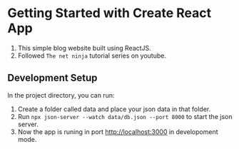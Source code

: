 # Getting Started with Create React App

1. This simple blog website built using ReactJS.
1. Followed `The net ninja` tutorial series on youtube.

## Development Setup

In the project directory, you can run:

1. Create a folder called data and place your json data in that folder.
1. Run `npx json-server --watch data/db.json --port 8000` to start the json server.
1. Now the app is runing in port [http://localhost:3000](http://localhost:3000) in developoment mode.

